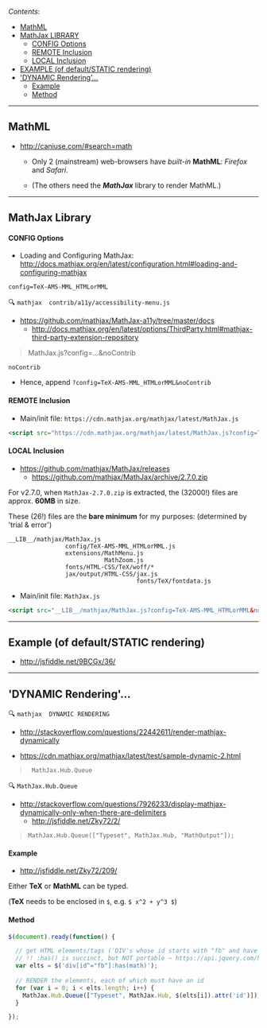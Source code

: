 *Contents*:

- [MathML](#mathml)
- [MathJax LIBRARY](#mathjax-library)
    + [CONFIG Options](#config-options)
    + [REMOTE Inclusion](#remote-inclusion)
    + [LOCAL Inclusion](#local-inclusion)
- [EXAMPLE (of default/STATIC rendering)](#example-of-defaultstatic-rendering)
- ['DYNAMIC Rendering'...](#dynamic-rendering)
    + [Example](#example)
    + [Method](#method)

----

## MathML

- http://caniuse.com/#search=math

    - Only 2 (mainstream) web-browsers have _built-in_ **MathML**: *Firefox* and *Safari*.

    - (The others need the **_MathJax_** library to render MathML.)

----

## MathJax Library

#### CONFIG Options

- Loading and Configuring MathJax: http://docs.mathjax.org/en/latest/configuration.html#loading-and-configuring-mathjax

```
config=TeX-AMS-MML_HTMLorMML
```

:mag:  ``mathjax  contrib/a11y/accessibility-menu.js``

- https://github.com/mathjax/MathJax-a11y/tree/master/docs
    - http://docs.mathjax.org/en/latest/options/ThirdParty.html#mathjax-third-party-extension-repository

> MathJax.js?config=...&noContrib

```
noContrib
```

- Hence, append ``?config=TeX-AMS-MML_HTMLorMML&noContrib``

#### REMOTE Inclusion

- Main/init file: ``https://cdn.mathjax.org/mathjax/latest/MathJax.js``

```html
<script src="https://cdn.mathjax.org/mathjax/latest/MathJax.js?config=TeX-AMS-MML_HTMLorMML&noContrib" type="text/javascript"></script>
```

#### LOCAL Inclusion

- https://github.com/mathjax/MathJax/releases
    - https://github.com/mathjax/MathJax/archive/2.7.0.zip

For v2.7.0, when ``MathJax-2.7.0.zip`` is extracted, the (32000!) files are approx. **60MB** in size.

These (26!) files are the **bare minimum** for my purposes: (determined by 'trial & error')


```
__LIB__/mathjax/MathJax.js
                config/TeX-AMS-MML_HTMLorMML.js
                extensions/MathMenu.js
                           MathZoom.js
                fonts/HTML-CSS/TeX/woff/*
                jax/output/HTML-CSS/jax.js
                                    fonts/TeX/fontdata.js
```


- Main/init file: ``MathJax.js``

```html
<script src="__LIB__/mathjax/MathJax.js?config=TeX-AMS-MML_HTMLorMML&noContrib" type="text/javascript"></script>
```

----

## Example (of default/STATIC rendering)

- http://jsfiddle.net/9BCGx/36/

----

## 'DYNAMIC Rendering'...

:mag:  ``mathjax  DYNAMIC RENDERING``

- http://stackoverflow.com/questions/22442611/render-mathjax-dynamically

- https://cdn.mathjax.org/mathjax/latest/test/sample-dynamic-2.html
> `` MathJax.Hub.Queue``


:mag:  ``MathJax.Hub.Queue``

- http://stackoverflow.com/questions/7926233/display-mathjax-dynamically-only-when-there-are-delimiters
    - http://jsfiddle.net/Zky72/2/

> `` MathJax.Hub.Queue(["Typeset", MathJax.Hub, "MathOutput"]); ``

#### Example

- http://jsfiddle.net/Zky72/209/

Either **TeX** or **MathML** can be typed.

(**TeX** needs to be enclosed in ``$``, e.g. ``$ x^2 + y^3 $``) 

#### Method

```javascript
$(document).ready(function() {

  // get HTML elements/tags ('DIV's whose id starts with "fb" and have a MATH elt/tag)
  // !! :has() is succinct, but NOT portable ~ https://api.jquery.com/has-selector/
  var elts = $('div[id^="fb"]:has(math)');
  
  // RENDER the elements, each of which must have an id
  for (var i = 0; i < elts.length; i++) {
    MathJax.Hub.Queue(["Typeset", MathJax.Hub, $(elts[i]).attr('id')]);
  }

});
```
